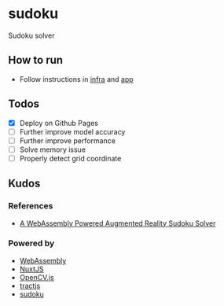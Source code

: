 # sudoku
Sudoku solver

## How to run
- Follow instructions in [infra](./infra) and [app](./app)

## Todos
- [x] Deploy on Github Pages
- [ ] Further improve model accuracy
- [ ] Further improve performance
- [ ] Solve memory issue
- [ ] Properly detect grid coordinate

## Kudos
### References
- [A WebAssembly Powered Augmented Reality Sudoku Solver](https://blog.scottlogic.com/2020/01/03/webassembly-sudoku-solver.html)

### Powered by
- [WebAssembly](https://www.rust-lang.org/what/wasm)
- [NuxtJS](https://nuxtjs.org/)
- [OpenCV.js](https://docs.opencv.org/master/d5/d10/tutorial_js_root.html)
- [tractjs](https://github.com/bminixhofer/tractjs)
- [sudoku](https://docs.rs/sudoku)
